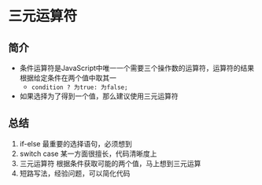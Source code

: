 # 三元运算符
## 简介
* 条件运算符是JavaScript中唯一一个需要三个操作数的运算符，运算符的结果根据给定条件在两个值中取其一
    * `condition ? 为true: 为false;`
* 如果选择为了得到一个值，那么建议使用三元运算符

## 总结
1. if-else 最重要的选择语句，必须想到
2. switch case 某一方面很擅长，代码清晰度上
3. 三元运算符 根据条件获取可能的两个值，马上想到三元运算
4. 短路写法，经验问题，可以简化代码
 